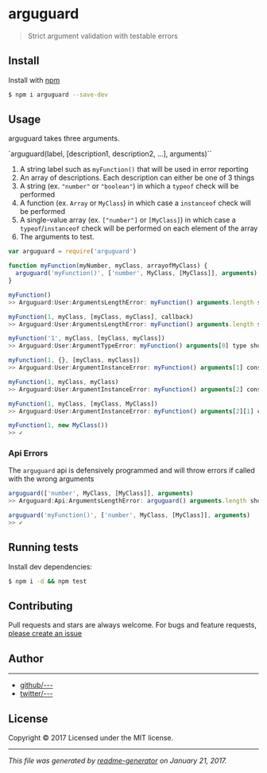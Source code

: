 # arguguard

> Strict argument validation with testable errors

## Install

Install with [npm](https://www.npmjs.com/)

```sh
$ npm i arguguard --save-dev
```

## Usage

arguguard takes three arguments.

`arguguard(label, [description1, description2, ...], arguments)``

1. A string label such as `myFunction()` that will be used in error reporting
2. An array of descriptions. Each description can either be one of 3 things
  1. A string (ex. `"number"` or `"boolean"`) in which a `typeof` check will be performed
  2. A function (ex. `Array` or `MyClass`) in which case a `instanceof` check will be performed
  3. A single-value array (ex. `["number"]` or `[MyClass]`) in which case a `typeof`/`instanceof` check will be performed on each element of the array
3. The arguments to test.

```js
var arguguard = require('arguguard')

function myFunction(myNumber, myClass, arrayofMyClass) {
  arguguard('myFunction()', ['number', MyClass, [MyClass]], arguments)
}

myFunction()
>> Arguguard:User:ArgumentsLengthError: myFunction() arguments.length should be "3", received "0"

myFunction(1, myClass, [myClass, myClass], callback)
>> Arguguard:User:ArgumentsLengthError: myFunction() arguments.length should be "3", received "4"

myFunction('1', myClass, [myClass, myClass])
>> Arguguard:User:ArgumentTypeError: myFunction() arguments[0] type should be "number", received "string"

myFunction(1, {}, [myClass, myClass])
>> Arguguard:User:ArgumentInstanceError: myFunction() arguments[1] constructor should be "MyClass", received "Object"

myFunction(1, myClass, myClass)
>> Arguguard:User:ArgumentInstanceError: myFunction() arguments[2] constructor should be "Array", received "MyClass"

myFunction(1, myClass, [myClass, MyClass])
>> Arguguard:User:ArgumentInstanceError: myFunction() arguments[2][1] constructor should be "MyClass", received "Function"

myFunction(1, new MyClass())
>> ✓
```

### Api Errors

The `arguguard` api is defensively programmed and will throw errors if called with the wrong arguments

```js
arguguard(['number', MyClass, [MyClass]], arguments)
>> Arguguard:Api:ArgumentsLengthError: arguguard() arguments.length should be "3", received "2"

arguguard('myFunction()', ['number', MyClass, [MyClass]], arguments)
>> ✓
```

## Running tests

Install dev dependencies:

```sh
$ npm i -d && npm test
```

## Contributing

Pull requests and stars are always welcome. For bugs and feature requests, [please create an issue](https://github.com/SafeMarket/arguguard/issues)

## Author

***

* [github/---](https://github.com/---)
* [twitter/---](http://twitter.com/---)

## License

Copyright © 2017 []()
Licensed under the MIT license.

***

_This file was generated by [readme-generator](https://github.com/jonschlinkert/readme-generator) on January 21, 2017._
